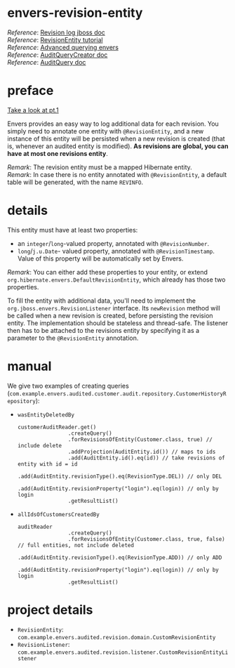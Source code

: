 # envers-revision-entity
_Reference_: [Revision log jboss doc](https://docs.jboss.org/hibernate/envers/3.6/reference/en-US/html/revisionlog.html)  
_Reference_: [RevisionEntity tutorial](https://www.thoughts-on-java.org/hibernate-envers-extend-standard-revision/)  
_Reference_: [Advanced querying envers](https://www.thoughts-on-java.org/hibernate-envers-query-data-audit-log/)  
_Reference_: [AuditQueryCreator doc](http://docs.jboss.org/hibernate/orm/5.3/javadocs/org/hibernate/envers/query/AuditQueryCreator.html)  
_Reference_: [AuditQuery doc](http://docs.jboss.org/hibernate/orm/5.3/javadocs/org/hibernate/envers/query/AuditQuery.html)

# preface
[Take a look at pt.1](https://github.com/mtumilowicz/envers-audited)

Envers provides an easy way to log additional data for each revision. You simply need to annotate one entity with 
`@RevisionEntity`, and a new instance of this entity will be persisted when a new revision is created (that is, whenever 
an audited entity is modified). **As revisions are global, you can have at most one revisions entity**.

_Remark_: The revision entity must be a mapped Hibernate entity.  
_Remark_: In case there is no entity annotated with `@RevisionEntity`, 
a default table will be generated, with the name `REVINFO`.

# details
This entity must have at least two properties:
* an `integer`/`long`-valued property, annotated with `@RevisionNumber`.
* `long`/`j.u.Date`- valued property, annotated with `@RevisionTimestamp`. 
Value of this property will be automatically set by Envers.

_Remark_: You can either add these properties to your entity, or extend `org.hibernate.envers.DefaultRevisionEntity`, 
which already has those two properties.

To fill the entity with additional data, you'll need to implement the `org.jboss.envers.RevisionListener` interface. 
Its `newRevision` method will be called when a new revision is created, before persisting the revision entity. 
The implementation should be stateless and thread-safe. The listener then has to be attached to the revisions 
entity by specifying it as a parameter to the `@RevisionEntity` annotation.

# manual
We give two examples of creating queries (`com.example.envers.audited.customer.audit.repository.CustomerHistoryRepository`):
* `wasEntityDeletedBy`
    ```
    customerAuditReader.get()
                    .createQuery()
                    .forRevisionsOfEntity(Customer.class, true) // include delete
                    .addProjection(AuditEntity.id()) // maps to ids
                    .add(AuditEntity.id().eq(id)) // take revisions of entity with id = id
                    .add(AuditEntity.revisionType().eq(RevisionType.DEL)) // only DEL
                    .add(AuditEntity.revisionProperty("login").eq(login)) // only by login
                    .getResultList()
    ```
* `allIdsOfCustomersCreatedBy`
    ```
    auditReader
                    .createQuery()
                    .forRevisionsOfEntity(Customer.class, true, false) // full entities, not include deleted
                    .add(AuditEntity.revisionType().eq(RevisionType.ADD)) // only ADD
                    .add(AuditEntity.revisionProperty("login").eq(login)) // only by login
                    .getResultList()
    ```

# project details
* `RevisionEntity`: `com.example.envers.audited.revision.domain.CustomRevisionEntity`
* `RevisionListener`: `com.example.envers.audited.revision.listener.CustomRevisionEntityListener`